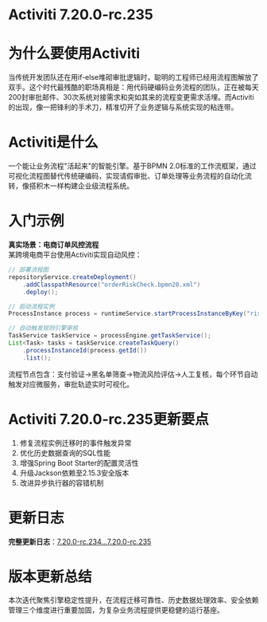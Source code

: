 # Activiti 7.20.0-rc.235
# 为什么要使用Activiti  
当传统开发团队还在用if-else堆砌审批逻辑时，聪明的工程师已经用流程图解放了双手。这个时代最残酷的职场真相是：用代码硬编码业务流程的团队，正在被每天200封审批邮件、30次系统对接需求和突如其来的流程变更需求活埋。而Activiti的出现，像一把锋利的手术刀，精准切开了业务逻辑与系统实现的粘连带。

# Activiti是什么  
一个能让业务流程"活起来"的智能引擎。基于BPMN 2.0标准的工作流框架，通过可视化流程图替代传统硬编码，实现请假审批、订单处理等业务流程的自动化流转，像搭积木一样构建企业级流程系统。

# 入门示例  
**真实场景：电商订单风控流程**  
某跨境电商平台使用Activiti实现自动风控：  
```java
// 部署流程图
repositoryService.createDeployment()
    .addClasspathResource("orderRiskCheck.bpmn20.xml")
    .deploy();

// 启动流程实例
ProcessInstance process = runtimeService.startProcessInstanceByKey("riskCheck");

// 自动触发规则引擎审核
TaskService taskService = processEngine.getTaskService();
List<Task> tasks = taskService.createTaskQuery()
    .processInstanceId(process.getId())
    .list();
```

流程节点包含：支付验证→黑名单筛查→物流风险评估→人工复核，每个环节自动触发对应微服务，审批轨迹实时可视化。

# Activiti 7.20.0-rc.235更新要点  
1. 修复流程实例迁移时的事件触发异常  
2. 优化历史数据查询的SQL性能  
3. 增强Spring Boot Starter的配置灵活性  
4. 升级Jackson依赖至2.15.3安全版本  
5. 改进异步执行器的容错机制  

# 更新日志  
**完整更新日志**：[7.20.0-rc.234...7.20.0-rc.235](https://github.com/Activiti/Activiti/compare/7.20.0-rc.234...7.20.0-rc.235)

# 版本更新总结  
本次迭代聚焦引擎稳定性提升，在流程迁移可靠性、历史数据处理效率、安全依赖管理三个维度进行重要加固，为复杂业务流程提供更稳健的运行基座。